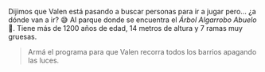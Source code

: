 <gs-attire attire-url="https://raw.githubusercontent.com/MumukiProject/mumuki-guia-gobstones-merlo/master/assets/attires/config_1571863823573.json"></gs-attire>

<gs-toolbox toolbox-url="https://raw.githubusercontent.com/MumukiProject/mumuki-guia-gobstones-merlo/master/assets/toolbox_1571863932490.xml"></gs-toolbox>

Dijimos que Valen está pasando a buscar personas para ir a jugar pero… ¿a dónde van a ir? :sweat_smile: Al parque donde se encuentra el _Árbol Algarrobo Abuelo_ :deciduous_tree:. Tiene más de 1200 años de edad, 14 metros de altura y 7 ramas muy gruesas.

> Armá el programa para que Valen recorra todos los barrios apagando las luces. 

